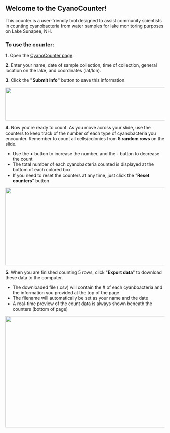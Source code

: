 ## Welcome to the CyanoCounter! 

This counter is a user-friendly tool designed to assist community scientists in counting cyanobacteria from water samples for lake monitoring purposes on Lake Sunapee, NH. 

### To use the counter:
**1.** Open the [CyanoCounter page](https://jvthaney.github.io/cyanocounter/).

**2.** Enter your name, date of sample collection, time of collection, general location on the lake, and coordinates (lat/lon).

**3.** Click the **"Submit Info"** button to save this information.


<img src="https://user-images.githubusercontent.com/70969187/168647221-057816f7-54f6-453c-9cbb-3e689db5a703.png" width="800" height="104.64" />

**4.** Now you're ready to count. As you move across your slide, use the counters to keep track of the number of each type of cyanobacteria you encounter. Remember to count all cells/colonies from **5 random rows** on the slide. 
- Use the **+** button to increase the number, and the **-** button to decrease the count
- The total number of each cyanobacteria counted is displayed at the bottom of each colored box
- If you need to reset the counters at any time, just click the "**Reset counters**" button

<img src="https://user-images.githubusercontent.com/70969187/168648727-8000bb4d-8203-46e1-a906-e9bc8c95fa95.png" width="550" height="245" />

**5.** When you are finished counting 5 rows, click "**Export data**" to download these data to the computer.
- The downloaded file (.csv) will contain the # of each cyanboacteria and the information you provided at the top of the page
- The filename will automatically be set as your name and the date
- A real-time preview of the count data is always shown beneath the counters (bottom of page)


<img src="https://user-images.githubusercontent.com/70969187/168650412-c16311a4-5ab1-4ea9-becd-17ff2874df3e.png" width="700" height="353.08" />
    

